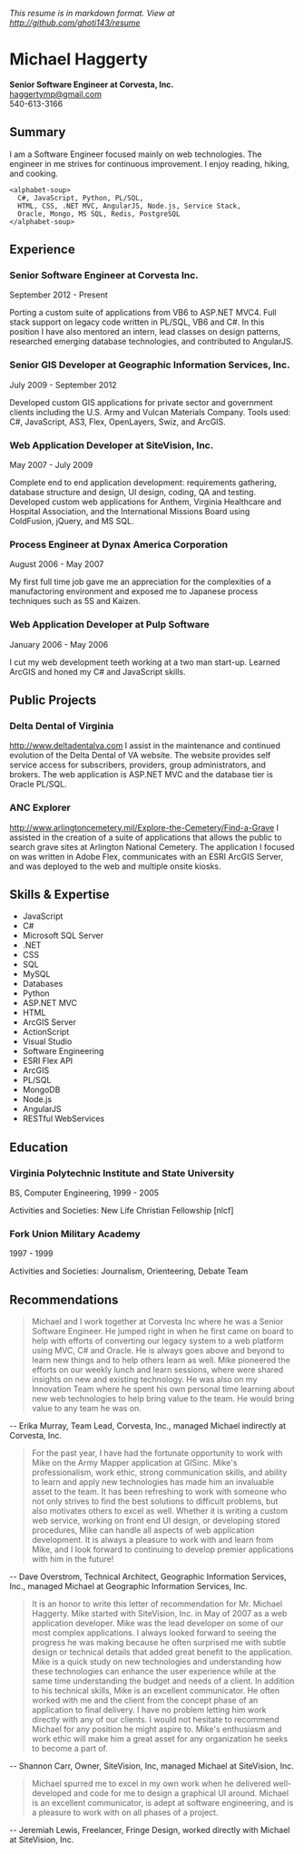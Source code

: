 *This resume is in markdown format.  View at http://github.com/ghoti143/resume*

# Michael Haggerty
**Senior Software Engineer at Corvesta, Inc.**  
haggertymp@gmail.com  
540-613-3166

## Summary
I am a Software Engineer focused mainly on web technologies. The engineer in me strives for continuous improvement. I enjoy reading, hiking, and cooking. 

```
<alphabet-soup> 
  C#, JavaScript, Python, PL/SQL,
  HTML, CSS, .NET MVC, AngularJS, Node.js, Service Stack, 
  Oracle, Mongo, MS SQL, Redis, PostgreSQL
</alphabet-soup>
```

## Experience

### Senior Software Engineer at Corvesta Inc.
September 2012 - Present

Porting a custom suite of applications from VB6 to ASP.NET MVC4. Full stack support on legacy code written in PL/SQL, VB6 and C#. In this position I have also mentored an intern, lead classes on design patterns, researched emerging database technologies, and contributed to AngularJS.

### Senior GIS Developer at Geographic Information Services, Inc.
July 2009 - September 2012

Developed custom GIS applications for private sector and government clients including the U.S. Army and Vulcan Materials Company. Tools used: C#, JavaScript, AS3, Flex, OpenLayers, Swiz, and ArcGIS.

### Web Application Developer at SiteVision, Inc.
May 2007 - July 2009

Complete end to end application development: requirements gathering, database structure and design, UI design, coding, QA and testing. Developed custom web applications for Anthem, Virginia Healthcare and Hospital Association, and the International Missions Board using ColdFusion, jQuery, and MS SQL.

### Process Engineer at Dynax America Corporation
August 2006 - May 2007

My first full time job gave me an appreciation for the complexities of a manufactoring environment and exposed me to Japanese process techniques such as 5S and Kaizen.

### Web Application Developer at Pulp Software
January 2006 - May 2006

I cut my web development teeth working at a two man start-up. Learned ArcGIS and honed my C# and JavaScript skills.

## Public Projects

### Delta Dental of Virginia
http://www.deltadentalva.com
I assist in the maintenance and continued evolution of the Delta Dental of VA website.  The website provides self service access for subscribers, providers, group administrators, and brokers.  The web application is ASP.NET MVC and the database tier is Oracle PL/SQL.

### ANC Explorer
http://www.arlingtoncemetery.mil/Explore-the-Cemetery/Find-a-Grave
I assisted in the creation of a suite of applications that allows the public to search grave sites at Arlington National Cemetery. The application I focused on was written in Adobe Flex, communicates with an ESRI ArcGIS Server, and was deployed to the web and multiple onsite kiosks.

## Skills & Expertise
* JavaScript
* C#
* Microsoft SQL Server
* .NET
* CSS
* SQL
* MySQL
* Databases
* Python
* ASP.NET MVC
* HTML
* ArcGIS Server
* ActionScript
* Visual Studio
* Software Engineering
* ESRI Flex API
* ArcGIS
* PL/SQL
* MongoDB
* Node.js
* AngularJS
* RESTful WebServices

## Education

### Virginia Polytechnic Institute and State University
BS, Computer Engineering, 1999 - 2005

Activities and Societies: New Life Christian Fellowship [nlcf]

### Fork Union Military Academy
1997 - 1999

Activities and Societies: Journalism, Orienteering, Debate Team

## Recommendations

> Michael and I work together at Corvesta Inc where he was a Senior Software Engineer. He jumped right
> in when he first came on board to help with efforts of converting our legacy system to a web platform using
> MVC, C# and Oracle. He is always goes above and beyond to learn new things and to help others learn as
> well. Mike pioneered the efforts on our weekly lunch and learn sessions, where were shared insights on new
> and existing technology. He was also on my Innovation Team where he spent his own personal time learning
> about new web technologies to help bring value to the team. He would bring value to any team he was on.

-- Erika Murray, Team Lead, Corvesta, Inc., managed Michael indirectly at Corvesta, Inc.

> For the past year, I have had the fortunate opportunity to work with Mike on the Army Mapper application
> at GISinc. Mike's professionalism, work ethic, strong communication skills, and ability to learn and apply
> new technologies has made him an invaluable asset to the team. It has been refreshing to work with someone
> who not only strives to find the best solutions to difficult problems, but also motivates others to excel as well.
> Whether it is writing a custom web service, working on front end UI design, or developing stored procedures,
> Mike can handle all aspects of web application development. It is always a pleasure to work with and learn
> from Mike, and I look forward to continuing to develop premier applications with him in the future!

-- Dave Overstrom, Technical Architect, Geographic Information Services, Inc., managed Michael at Geographic Information Services, Inc.

> It is an honor to write this letter of recommendation for Mr. Michael Haggerty. Mike started with SiteVision,
> Inc. in May of 2007 as a web application developer. Mike was the lead developer on some of our most
> complex applications. I always looked forward to seeing the progress he was making because he often
> surprised me with subtle design or technical details that added great benefit to the application. Mike is a quick
> study on new technologies and understanding how these technologies can enhance the user experience while
> at the same time understanding the budget and needs of a client. In addition to his technical skills, Mike is an
> excellent communicator. He often worked with me and the client from the concept phase of an application
> to final delivery. I have no problem letting him work directly with any of our clients. I would not hesitate to
> recommend Michael for any position he might aspire to. Mike's enthusiasm and work ethic will make him a
> great asset for any organization he seeks to become a part of.

-- Shannon Carr, Owner, SiteVision, Inc, managed Michael at SiteVision, Inc.

> Michael spurred me to excel in my own work when he delivered well-developed and code for me to design
> a graphical UI around. Michael is an excellent communicator, is adept at software engineering, and is a
> pleasure to work with on all phases of a project.

-- Jeremiah Lewis, Freelancer, Fringe Design, worked directly with Michael at SiteVision, Inc.
